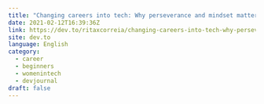 ```yaml
---
title: "Changing careers into tech: Why perseverance and mindset matters."
date: 2021-02-12T16:39:36Z
link: https://dev.to/ritaxcorreia/changing-careers-into-tech-why-perseverance-and-mindset-matters-3g6j?utm_medium=RSS&utm_source=news.12bit.vn
site: dev.to
language: English
category:
  - career
  - beginners
  - womenintech
  - devjournal
draft: false
---
```

